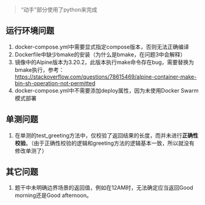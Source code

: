 > “动手”部分使用了python来完成

## 运行环境问题
1. docker-compose.yml中需要显式指定compose版本，否则无法正确编译
2. Dockerfile中缺少bmake的安装（为什么是bmake，在问题3中会解释）
3. 镜像中的Alpine版本为3.20.2，此版本执行make命令存在bug，需要替换为bmake执行，参考：https://stackoverflow.com/questions/78615469/alpine-container-make-bin-sh-operation-not-permitted
4. docker-compose.yml中不需要添加deploy属性，因为未使用Docker Swarm模式部署

## 单测问题
1. 在单测的test_greeting方法中，仅校验了返回结果的长度，而并未进行**正确性校验**。（由于正确性校验的逻辑和greeting方法的逻辑基本一致，所以就没有修改单测了）

## 其它问题
1. 题干中未明确边界场景的返回值，例如在12AM时，无法确定应当返回Good morning还是Good afternoon。
